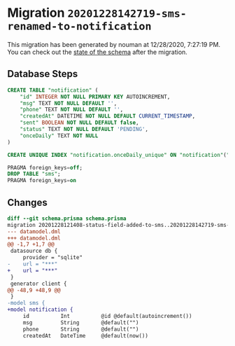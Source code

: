 # Migration `20201228142719-sms-renamed-to-notification`

This migration has been generated by nouman at 12/28/2020, 7:27:19 PM.
You can check out the [state of the schema](./schema.prisma) after the migration.

## Database Steps

```sql
CREATE TABLE "notification" (
    "id" INTEGER NOT NULL PRIMARY KEY AUTOINCREMENT,
    "msg" TEXT NOT NULL DEFAULT '',
    "phone" TEXT NOT NULL DEFAULT '',
    "createdAt" DATETIME NOT NULL DEFAULT CURRENT_TIMESTAMP,
    "sent" BOOLEAN NOT NULL DEFAULT false,
    "status" TEXT NOT NULL DEFAULT 'PENDING',
    "onceDaily" TEXT NOT NULL
)

CREATE UNIQUE INDEX "notification.onceDaily_unique" ON "notification"("onceDaily")

PRAGMA foreign_keys=off;
DROP TABLE "sms";
PRAGMA foreign_keys=on
```

## Changes

```diff
diff --git schema.prisma schema.prisma
migration 20201228121408-status-field-added-to-sms..20201228142719-sms-renamed-to-notification
--- datamodel.dml
+++ datamodel.dml
@@ -1,7 +1,7 @@
 datasource db {
     provider = "sqlite"
-    url = "***"
+    url = "***"
 }
 generator client {
@@ -48,9 +48,9 @@
 }
-model sms {
+model notification {
     id          Int          @id @default(autoincrement())
     msg         String       @default("")
     phone       String       @default("")
     createdAt   DateTime     @default(now())
```


